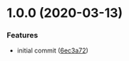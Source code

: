 # 1.0.0 (2020-03-13)


### Features

* initial commit ([6ec3a72](https://github.com/believer/re-actual/commit/6ec3a7217216772b4c7773dbc2208885c323ff3e))
